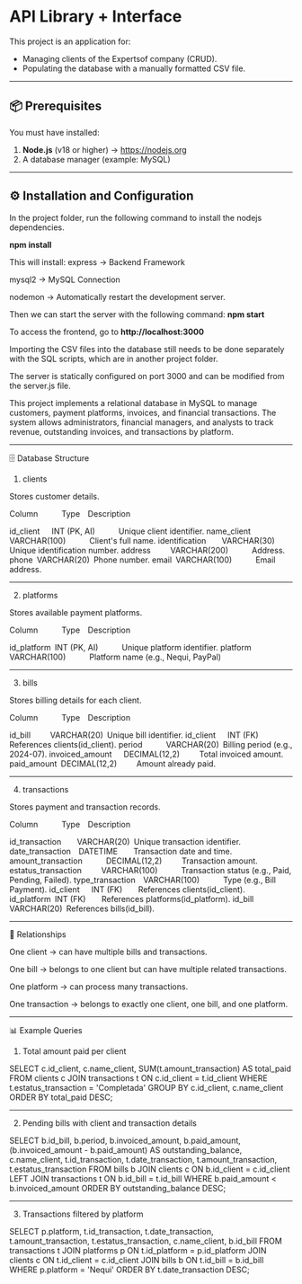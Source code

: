 # API Library + Interface

This project is an application for:
- Managing clients of the Expertsof company (CRUD).
- Populating the database with a manually formatted CSV file.

---

## 📦 Prerequisites

You must have installed:

1. **Node.js** (v18 or higher) → https://nodejs.org
2. A database manager (example: MySQL)

---

## ⚙️ Installation and Configuration
In the project folder, run the following command to install the nodejs dependencies.

**npm install**

This will install:
express → Backend Framework

mysql2 → MySQL Connection

nodemon → Automatically restart the development server.

Then we can start the server with the following command:
**npm start**

To access the frontend, go to **http://localhost:3000**

Importing the CSV files into the database still needs to be done separately with the SQL scripts, which are in another project folder.

The server is statically configured on port 3000 and can be modified from the server.js file.

This project implements a relational database in MySQL to manage customers, payment platforms, invoices, and financial transactions.
The system allows administrators, financial managers, and analysts to track revenue, outstanding invoices, and transactions by platform.


---

🗄 Database Structure

1. clients

Stores customer details.

Column      Type  Description

id_client   INT (PK, AI)      Unique client identifier.
name_client VARCHAR(100)      Client's full name.
identification    VARCHAR(30) Unique identification number.
address     VARCHAR(200)      Address.
phone VARCHAR(20) Phone number.
email VARCHAR(100)      Email address.



---

2. platforms

Stores available payment platforms.

Column      Type  Description

id_platform INT (PK, AI)      Unique platform identifier.
platform    VARCHAR(100)      Platform name (e.g., Nequi, PayPal)



---

3. bills

Stores billing details for each client.

Column      Type  Description

id_bill     VARCHAR(20) Unique bill identifier.
id_client   INT (FK)    References clients(id_client).
period      VARCHAR(20) Billing period (e.g., 2024-07).
invoiced_amount   DECIMAL(12,2)     Total invoiced amount.
paid_amount DECIMAL(12,2)     Amount already paid.



---

4. transactions

Stores payment and transaction records.

Column      Type  Description

id_transaction    VARCHAR(20) Unique transaction identifier.
date_transaction  DATETIME    Transaction date and time.
amount_transaction      DECIMAL(12,2)     Transaction amount.
estatus_transaction     VARCHAR(100)      Transaction status (e.g., Paid, Pending, Failed).
type_transaction  VARCHAR(100)      Type (e.g., Bill Payment).
id_client   INT (FK)    References clients(id_client).
id_platform INT (FK)    References platforms(id_platform).
id_bill     VARCHAR(20) References bills(id_bill).



---

🔗 Relationships

One client → can have multiple bills and transactions.

One bill → belongs to one client but can have multiple related transactions.

One platform → can process many transactions.

One transaction → belongs to exactly one client, one bill, and one platform.



---

📊 Example Queries

1. Total amount paid per client

SELECT 
    c.id_client,
    c.name_client,
    SUM(t.amount_transaction) AS total_paid
FROM clients c
JOIN transactions t ON c.id_client = t.id_client
WHERE t.estatus_transaction = 'Completada'
GROUP BY c.id_client, c.name_client
ORDER BY total_paid DESC;


---

2. Pending bills with client and transaction details

SELECT 
    b.id_bill,
    b.period,
    b.invoiced_amount,
    b.paid_amount,
    (b.invoiced_amount - b.paid_amount) AS outstanding_balance,
    c.name_client,
    t.id_transaction,
    t.date_transaction,
    t.amount_transaction,
    t.estatus_transaction
FROM bills b
JOIN clients c ON b.id_client = c.id_client
LEFT JOIN transactions t ON b.id_bill = t.id_bill
WHERE b.paid_amount < b.invoiced_amount
ORDER BY outstanding_balance DESC;


---

3. Transactions filtered by platform

SELECT 
    p.platform,
    t.id_transaction,
    t.date_transaction,
    t.amount_transaction,
    t.estatus_transaction,
    c.name_client,
    b.id_bill
FROM transactions t
JOIN platforms p ON t.id_platform = p.id_platform
JOIN clients c ON t.id_client = c.id_client
JOIN bills b ON t.id_bill = b.id_bill
WHERE p.platform = 'Nequi'
ORDER BY t.date_transaction DESC;

